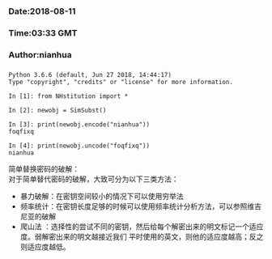 ###
###    Date:2018-08-11
###   Time:03:33 GMT
###  Author:nianhua
###

````
Python 3.6.6 (default, Jun 27 2018, 14:44:17) 
Type "copyright", "credits" or "license" for more information.

In [1]: from NHstitution import *

In [2]: newobj = SimSubst()

In [3]: print(newobj.encode("nianhua"))
foqfixq

In [4]: print(newobj.uncode("foqfixq"))
nianhua

````
简单替换密码的破解：</br>
  对于简单替代密码的破解，大致可分为以下三类方法：<br>
  * 暴力破解：在密钥空间较小的情况下可以使用穷举法
  * 频率统计：在密钥长度足够的时候可以使用频率统计分析方法，可以参照维吉尼亚的破解
  * 爬山法  ：选择性的尝试不同的密钥，然后给每个解密出来的明文标记一个适应度。弱解密出来的明文越接近我们
              平时使用的英文，则他的适应度越高；反之则适应度越低。
  







